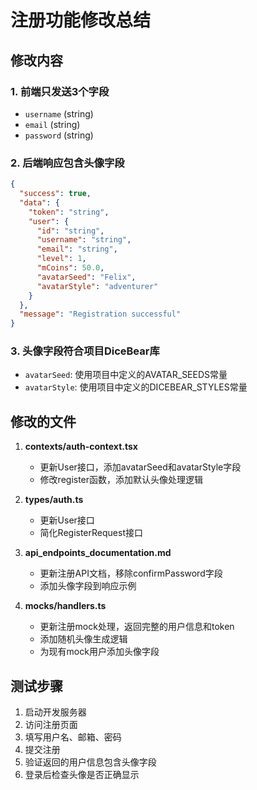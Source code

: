 # 注册功能修改总结

## 修改内容

### 1. 前端只发送3个字段
- `username` (string)
- `email` (string) 
- `password` (string)

### 2. 后端响应包含头像字段
```json
{
  "success": true,
  "data": {
    "token": "string",
    "user": {
      "id": "string",
      "username": "string",
      "email": "string",
      "level": 1,
      "mCoins": 50.0,
      "avatarSeed": "Felix",
      "avatarStyle": "adventurer"
    }
  },
  "message": "Registration successful"
}
```

### 3. 头像字段符合项目DiceBear库
- `avatarSeed`: 使用项目中定义的AVATAR_SEEDS常量
- `avatarStyle`: 使用项目中定义的DICEBEAR_STYLES常量

## 修改的文件

1. **contexts/auth-context.tsx**
   - 更新User接口，添加avatarSeed和avatarStyle字段
   - 修改register函数，添加默认头像处理逻辑

2. **types/auth.ts** 
   - 更新User接口
   - 简化RegisterRequest接口

3. **api_endpoints_documentation.md**
   - 更新注册API文档，移除confirmPassword字段
   - 添加头像字段到响应示例

4. **mocks/handlers.ts**
   - 更新注册mock处理，返回完整的用户信息和token
   - 添加随机头像生成逻辑
   - 为现有mock用户添加头像字段

## 测试步骤

1. 启动开发服务器
2. 访问注册页面
3. 填写用户名、邮箱、密码
4. 提交注册
5. 验证返回的用户信息包含头像字段
6. 登录后检查头像是否正确显示
